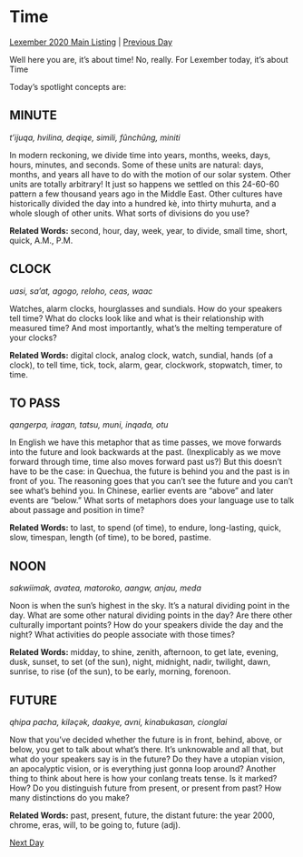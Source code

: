 # Time
[Lexember 2020 Main Listing](../../toc_lex20) | [Previous Day](17)

Well here you are, it’s about time! No, really. For Lexember today, it’s about Time

Today’s spotlight concepts are:

## MINUTE

_t’ijuqa, hvilina, deqiqe, simili, fûnchûng, miniti_

In modern reckoning, we divide time into years, months, weeks, days, hours, minutes, and seconds. Some of these units are natural: days, months, and years all have to do with the motion of our solar system. Other units are totally arbitrary! It just so happens we settled on this 24-60-60 pattern a few thousand years ago in the Middle East. Other cultures have historically divided the day into a hundred kè, into thirty muhurta, and a whole slough of other units. What sorts of divisions do you use?

**Related Words:** second, hour, day, week, year, to divide, small time, short, quick, A.M., P.M.

## CLOCK

_uasi, sa’at, agogo, reloho, ceas, waac_

Watches, alarm clocks, hourglasses and sundials. How do your speakers tell time? What do clocks look like and what is their relationship with measured time? And most importantly, what’s the melting temperature of your clocks?

**Related Words:** digital clock, analog clock, watch, sundial, hands (of a clock), to tell time, tick, tock, alarm, gear, clockwork, stopwatch, timer, to time.

## TO PASS

_qangerpa, iragan, tatsu, muni, inqada, otu_

In English we have this metaphor that as time passes, we move forwards into the future and look backwards at the past. (Inexplicably as we move forward through time, time also moves forward past us?) But this doesn’t have to be the case: in Quechua, the future is behind you and the past is in front of you. The reasoning goes that you can’t see the future and you can’t see what’s behind you. In Chinese, earlier events are “above” and later events are “below.” What sorts of metaphors does your language use to talk about passage and position in time?

**Related Words:** to last, to spend (of time), to endure, long-lasting, quick, slow, timespan, length (of time), to be bored, pastime.

## NOON

_sakwiimak, avatea, matoroko, aangw, anjau, meda_

Noon is when the sun’s highest in the sky. It’s a natural dividing point in the day. What are some other natural dividing points in the day? Are there other culturally important points? How do your speakers divide the day and the night? What activities do people associate with those times?

**Related Words:** midday, to shine, zenith, afternoon, to get late, evening, dusk, sunset, to set (of the sun), night, midnight, nadir, twilight, dawn, sunrise, to rise (of the sun), to be early, morning, forenoon.

## FUTURE

_qhipa pacha, kiləçək, daakye, avni, kinabukasan, cionglai_

Now that you’ve decided whether the future is in front, behind, above, or below, you get to talk about what’s there. It’s unknowable and all that, but what do your speakers say is in the future? Do they have a utopian vision, an apocalyptic vision, or is everything just gonna loop around? Another thing to think about here is how your conlang treats tense. Is it marked? How? Do you distinguish future from present, or present from past? How many distinctions do you make?

**Related Words:** past, present, future, the distant future: the year 2000, chrome, eras, will, to be going to, future (adj).

[Next Day](19)
